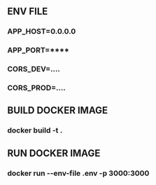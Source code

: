## ENV FILE
### APP_HOST=0.0.0.0
### APP_PORT=****
### CORS_DEV=....
### CORS_PROD=....

## BUILD DOCKER IMAGE
### docker build -t <image-name> .

## RUN DOCKER IMAGE
### docker run --env-file .env -p 3000:3000 <image-name>
